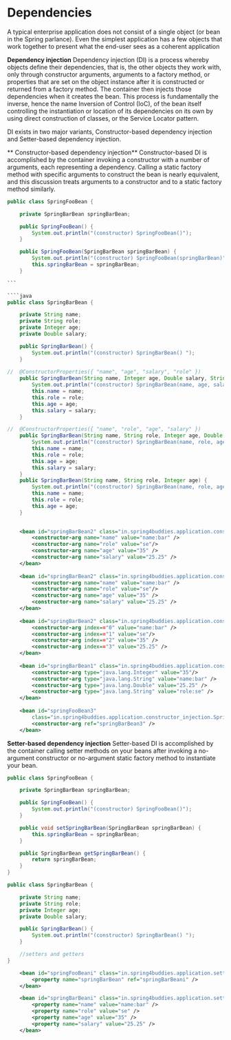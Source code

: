 # Dependencies
A typical enterprise application does not consist of a single object (or bean in the Spring parlance). Even the simplest application has a few objects that work together to present what the end-user sees as a coherent application

**Dependency injection**
Dependency injection (DI) is a process whereby objects define their dependencies, that is, the other objects they work with, only through constructor arguments, arguments to a factory method, or properties that are set on the object instance after it is constructed or returned from a factory method. The container then injects those dependencies when it creates the bean. This process is fundamentally the inverse, hence the name Inversion of Control (IoC), of the bean itself controlling the instantiation or location of its dependencies on its own by using direct construction of classes, or the Service Locator pattern.

DI exists in two major variants, Constructor-based dependency injection and Setter-based dependency injection.

** Constructor-based dependency injection**
Constructor-based DI is accomplished by the container invoking a constructor with a number of arguments, each representing a dependency. Calling a static factory method with specific arguments to construct the bean is nearly equivalent, and this discussion treats arguments to a constructor and to a static factory method similarly.

````java
public class SpringFooBean {

	private SpringBarBean springBarBean;

	public SpringFooBean() {
		System.out.println("(constructor) SpringFooBean()");
	}

	public SpringFooBean(SpringBarBean springBarBean) {
		System.out.println("(constructor) SpringFooBean(springBarBean)");
		this.springBarBean = springBarBean;
	}

```

````java
public class SpringBarBean {

	private String name;
	private String role;
	private Integer age;
	private Double salary;

	public SpringBarBean() {
		System.out.println("(constructor) SpringBarBean() ");
	}
	
//	@ConstructorProperties({ "name", "age", "salary", "role" })
	public SpringBarBean(String name, Integer age, Double salary, String role) {
		System.out.println("(constructor) SpringBarBean(name, age, salary, role ) ");
		this.name = name;
		this.role = role;
		this.age = age;
		this.salary = salary;
	}

//	@ConstructorProperties({ "name", "role", "age", "salary" })
	public SpringBarBean(String name, String role, Integer age, Double salary) {
		System.out.println("(constructor) SpringBarBean(name, role, age, salary) ");
		this.name = name;
		this.role = role;
		this.age = age;
		this.salary = salary;
	}
	public SpringBarBean(String name, String role, Integer age) {
		System.out.println("(constructor) SpringBarBean(name, role, age) ");
		this.name = name;
		this.role = role;
		this.age = age;
	}
	
````

````xml
	<bean id="springBarBean2" class="in.spring4buddies.application.constructor_injection.SpringBarBean">
		<constructor-arg name="name" value="name:bar" />
		<constructor-arg name="role" value="se"/>
		<constructor-arg name="age" value="35" />
		<constructor-arg name="salary" value="25.25" />
	</bean>
	
	<bean id="springBarBean2" class="in.spring4buddies.application.constructor_injection.SpringBarBean">
		<constructor-arg name="name" value="name:bar" />
		<constructor-arg name="role" value="se"/>
		<constructor-arg name="age" value="35" />
		<constructor-arg name="salary" value="25.25" />
	</bean>
	
	<bean id="springBarBean2" class="in.spring4buddies.application.constructor_injection.SpringBarBean">
		<constructor-arg index=="0" value="name:bar" />
		<constructor-arg index=="1" value="se"/>
		<constructor-arg index=="2" value="35" />
		<constructor-arg index=="3" value="25.25" />
	</bean>
	
	<bean id="springBarBean1" class="in.spring4buddies.application.constructor_injection.SpringBarBean">
		<constructor-arg type="java.lang.Integer" value="35"/>
		<constructor-arg type="java.lang.String" value="name:bar" />
		<constructor-arg type="java.lang.Double" value="25.25" />
		<constructor-arg type="java.lang.String" value="role:se" />
	</bean>
	
	<bean id="springFooBean3"
		class="in.spring4buddies.application.constructor_injection.SpringFooBean">
		<constructor-arg ref="springBarBean3" />
	</bean>
````

**Setter-based dependency injection**
Setter-based DI is accomplished by the container calling setter methods on your beans after invoking a no-argument constructor or no-argument static factory method to instantiate your bean.
````java
public class SpringFooBean {

	private SpringBarBean springBarBean;

	public SpringFooBean() {
		System.out.println("(constructor) SpringFooBean()");
	}

	public void setSpringBarBean(SpringBarBean springBarBean) {
		this.springBarBean = springBarBean;
	}

	public SpringBarBean getSpringBarBean() {
		return springBarBean;
	}
}
````
````java
public class SpringBarBean {

	private String name;
	private String role;
	private Integer age;
	private Double salary;

	public SpringBarBean() {
		System.out.println("(constructor) SpringBarBean() ");
	}

	//setters and getters
}
````
````xml
	<bean id="springFooBeani" class="in.spring4buddies.application.setter_injection.SpringFooBean">
		<property name="springBarBean" ref="springBarBeani" />
	</bean>

	<bean id="springBarBeani" class="in.spring4buddies.application.setter_injection.SpringBarBean">
		<property name="name" value="name:bar" />
		<property name="role" value="se" />
		<property name="age" value="35" />
		<property name="salary" value="25.25" />
	</bean>
````


